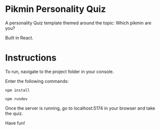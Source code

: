 # Pikmin Personality Quiz

A personality Quiz template themed around the topic: Which pikmin are you?

Built in React.

# Instructions

To run, navigate to the project folder in your console.

Enter the following commands:

`npm install`

`npm rundev`

Once the server is running, go to localhost:5174 in your browser and take the quiz.

Have fun!
